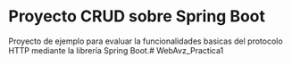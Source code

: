 # Proyecto CRUD sobre Spring Boot

Proyecto de ejemplo para evaluar la funcionalidades
basicas del protocolo HTTP mediante la librería Spring Boot.# WebAvz_Practica1
